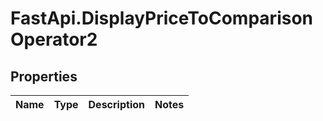# FastApi.DisplayPriceToComparisonOperator2

## Properties
Name | Type | Description | Notes
------------ | ------------- | ------------- | -------------
